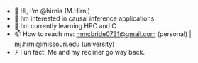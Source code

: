 - 👋 Hi, I’m @hirnia (M.Hirni)
- 👀 I’m interested in causal inference applications
- 🌱 I’m currently learning HPC and C 
- 📫 How to reach me: mmcbride0731@gmail.com (personal) | mj.hirni@missouri.edu (university)
- ⚡ Fun fact: Me and my recliner go way back.

<!---
hirnia/hirnia is a ✨ special ✨ repository because its `README.md` (this file) appears on your GitHub profile.
You can click the Preview link to take a look at your changes.
--->

